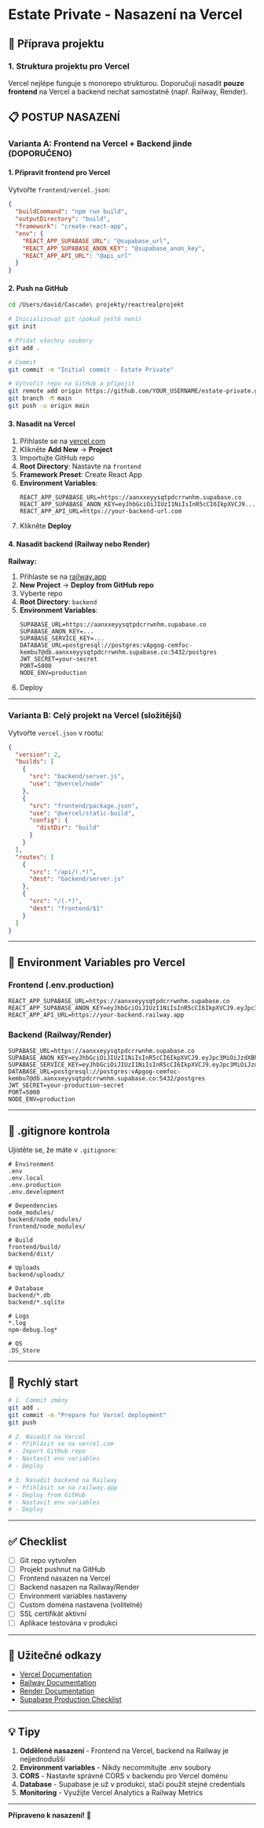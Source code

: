 # Estate Private - Nasazení na Vercel

## 🚀 Příprava projektu

### 1. Struktura projektu pro Vercel

Vercel nejlépe funguje s monorepo strukturou. Doporučuji nasadit **pouze frontend** na Vercel a backend nechat samostatně (např. Railway, Render).

## 📋 POSTUP NASAZENÍ

### Varianta A: Frontend na Vercel + Backend jinde (DOPORUČENO)

#### 1. Připravit frontend pro Vercel

Vytvořte `frontend/vercel.json`:
```json
{
  "buildCommand": "npm run build",
  "outputDirectory": "build",
  "framework": "create-react-app",
  "env": {
    "REACT_APP_SUPABASE_URL": "@supabase_url",
    "REACT_APP_SUPABASE_ANON_KEY": "@supabase_anon_key",
    "REACT_APP_API_URL": "@api_url"
  }
}
```

#### 2. Push na GitHub

```bash
cd /Users/david/Cascade\ projekty/reactrealprojekt

# Inicializovat git (pokud ještě není)
git init

# Přidat všechny soubory
git add .

# Commit
git commit -m "Initial commit - Estate Private"

# Vytvořit repo na GitHub a připojit
git remote add origin https://github.com/YOUR_USERNAME/estate-private.git
git branch -M main
git push -u origin main
```

#### 3. Nasadit na Vercel

1. Přihlaste se na [vercel.com](https://vercel.com)
2. Klikněte **Add New** → **Project**
3. Importujte GitHub repo
4. **Root Directory**: Nastavte na `frontend`
5. **Framework Preset**: Create React App
6. **Environment Variables**:
   ```
   REACT_APP_SUPABASE_URL=https://aanxxeyysqtpdcrrwnhm.supabase.co
   REACT_APP_SUPABASE_ANON_KEY=eyJhbGciOiJIUzI1NiIsInR5cCI6IkpXVCJ9...
   REACT_APP_API_URL=https://your-backend-url.com
   ```
7. Klikněte **Deploy**

#### 4. Nasadit backend (Railway nebo Render)

**Railway:**
1. Přihlaste se na [railway.app](https://railway.app)
2. **New Project** → **Deploy from GitHub repo**
3. Vyberte repo
4. **Root Directory**: `backend`
5. **Environment Variables**:
   ```
   SUPABASE_URL=https://aanxxeyysqtpdcrrwnhm.supabase.co
   SUPABASE_ANON_KEY=...
   SUPABASE_SERVICE_KEY=...
   DATABASE_URL=postgresql://postgres:vApgog-cemfoc-kembu7@db.aanxxeyysqtpdcrrwnhm.supabase.co:5432/postgres
   JWT_SECRET=your-secret
   PORT=5000
   NODE_ENV=production
   ```
6. Deploy

---

### Varianta B: Celý projekt na Vercel (složitější)

Vytvořte `vercel.json` v rootu:

```json
{
  "version": 2,
  "builds": [
    {
      "src": "backend/server.js",
      "use": "@vercel/node"
    },
    {
      "src": "frontend/package.json",
      "use": "@vercel/static-build",
      "config": {
        "distDir": "build"
      }
    }
  ],
  "routes": [
    {
      "src": "/api/(.*)",
      "dest": "backend/server.js"
    },
    {
      "src": "/(.*)",
      "dest": "frontend/$1"
    }
  ]
}
```

---

## 🔐 Environment Variables pro Vercel

### Frontend (.env.production)
```env
REACT_APP_SUPABASE_URL=https://aanxxeyysqtpdcrrwnhm.supabase.co
REACT_APP_SUPABASE_ANON_KEY=eyJhbGciOiJIUzI1NiIsInR5cCI6IkpXVCJ9.eyJpc3MiOiJzdXBhYmFzZSIsInJlZiI6ImFhbnh4ZXl5c3F0cGRjcnJ3bmhtIiwicm9sZSI6ImFub24iLCJpYXQiOjE3NjIwMDk1NDksImV4cCI6MjA3NzU4NTU0OX0.Zm2B5i98BILRgn_VsqwLTYUSWsMb9bs_TW0TkCNsaUo
REACT_APP_API_URL=https://your-backend.railway.app
```

### Backend (Railway/Render)
```env
SUPABASE_URL=https://aanxxeyysqtpdcrrwnhm.supabase.co
SUPABASE_ANON_KEY=eyJhbGciOiJIUzI1NiIsInR5cCI6IkpXVCJ9.eyJpc3MiOiJzdXBhYmFzZSIsInJlZiI6ImFhbnh4ZXl5c3F0cGRjcnJ3bmhtIiwicm9sZSI6ImFub24iLCJpYXQiOjE3NjIwMDk1NDksImV4cCI6MjA3NzU4NTU0OX0.Zm2B5i98BILRgn_VsqwLTYUSWsMb9bs_TW0TkCNsaUo
SUPABASE_SERVICE_KEY=eyJhbGciOiJIUzI1NiIsInR5cCI6IkpXVCJ9.eyJpc3MiOiJzdXBhYmFzZSIsInJlZiI6ImFhbnh4ZXl5c3F0cGRjcnJ3bmhtIiwicm9sZSI6InNlcnZpY2Vfcm9sZSIsImlhdCI6MTc2MjAwOTU0OSwiZXhwIjoyMDc3NTg1NTQ5fQ.W7ijtZPDdUQS3WvPvbHNUNbXh2MtHajjapPyznCY9Vk
DATABASE_URL=postgresql://postgres:vApgog-cemfoc-kembu7@db.aanxxeyysqtpdcrrwnhm.supabase.co:5432/postgres
JWT_SECRET=your-production-secret
PORT=5000
NODE_ENV=production
```

---

## 📝 .gitignore kontrola

Ujistěte se, že máte v `.gitignore`:

```
# Environment
.env
.env.local
.env.production
.env.development

# Dependencies
node_modules/
backend/node_modules/
frontend/node_modules/

# Build
frontend/build/
backend/dist/

# Uploads
backend/uploads/

# Database
backend/*.db
backend/*.sqlite

# Logs
*.log
npm-debug.log*

# OS
.DS_Store
```

---

## 🚀 Rychlý start

```bash
# 1. Commit změny
git add .
git commit -m "Prepare for Vercel deployment"
git push

# 2. Nasadit na Vercel
# - Přihlásit se na vercel.com
# - Import GitHub repo
# - Nastavit env variables
# - Deploy

# 3. Nasadit backend na Railway
# - Přihlásit se na railway.app
# - Deploy from GitHub
# - Nastavit env variables
# - Deploy
```

---

## ✅ Checklist

- [ ] Git repo vytvořen
- [ ] Projekt pushnut na GitHub
- [ ] Frontend nasazen na Vercel
- [ ] Backend nasazen na Railway/Render
- [ ] Environment variables nastaveny
- [ ] Custom doména nastavena (volitelné)
- [ ] SSL certifikát aktivní
- [ ] Aplikace testována v produkci

---

## 🔗 Užitečné odkazy

- [Vercel Documentation](https://vercel.com/docs)
- [Railway Documentation](https://docs.railway.app)
- [Render Documentation](https://render.com/docs)
- [Supabase Production Checklist](https://supabase.com/docs/guides/platform/going-into-prod)

---

## 💡 Tipy

1. **Oddělené nasazení** - Frontend na Vercel, backend na Railway je nejjednodušší
2. **Environment variables** - Nikdy necommitujte .env soubory
3. **CORS** - Nastavte správné CORS v backendu pro Vercel doménu
4. **Database** - Supabase je už v produkci, stačí použít stejné credentials
5. **Monitoring** - Využijte Vercel Analytics a Railway Metrics

---

**Připraveno k nasazení!** 🚀
